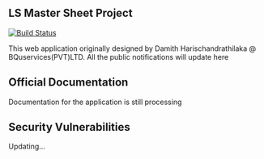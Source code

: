 ## LS Master Sheet Project 

[![Build Status](https://travis-ci.org/BQumobile/ls-master-sheet.svg)](https://travis-ci.org/BQumobile/ls-master-sheet)

This web application originally designed by Damith Harischandrathilaka @ BQuservices(PVT)LTD. All the public notifications will update here


## Official Documentation

Documentation for the application is still processing

## Security Vulnerabilities

Updating...


